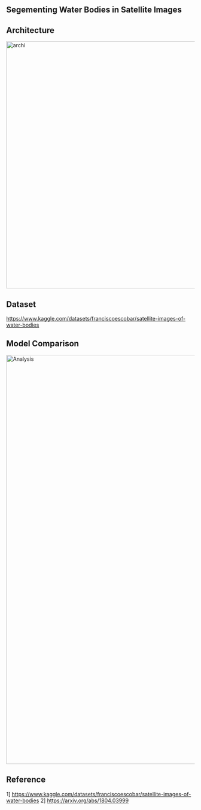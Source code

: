 ## Segementing Water Bodies in Satellite Images

## Architecture

<img width="661" alt="archi" src="https://github.com/ZoreAnuj/Attenstion_UNet/assets/95142805/25fbe352-eb8f-4c9d-9e94-777a11397cf7">

## Dataset

https://www.kaggle.com/datasets/franciscoescobar/satellite-images-of-water-bodies

## Model Comparison


<img width="1094" alt="Analysis" src="https://github.com/ZoreAnuj/Attenstion_UNet/assets/95142805/ceb42b94-a7ac-45d9-816b-eed7dbb0c91d">


## Reference

1] https://www.kaggle.com/datasets/franciscoescobar/satellite-images-of-water-bodies
2] https://arxiv.org/abs/1804.03999



